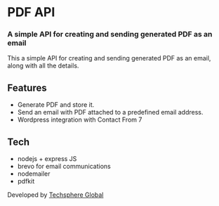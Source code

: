 # PDF API
### A simple API for creating and sending generated PDF as an email

This a simple API for creating and sending generated PDF as an email, along with all the details.


## Features

- Generate PDF and store it.
- Send an email with PDF attached to a predefined email address.
- Wordpress integration with Contact From 7


## Tech 


- nodejs + express JS
- brevo for email communications
- nodemailer
- pdfkit

Developed  by [Techsphere Global](https://techsphereglobal.com "Techsphere Global")
